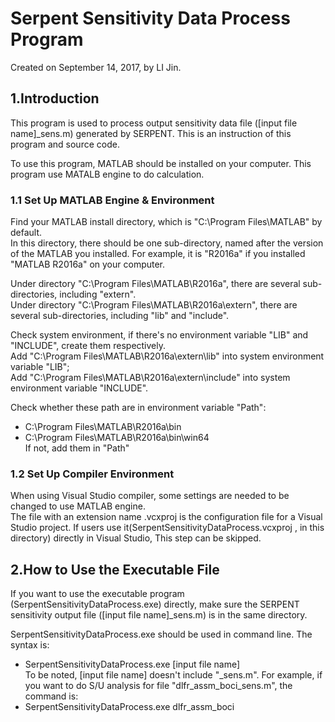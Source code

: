 # Serpent Sensitivity Data Process Program
Created on September 14, 2017, by LI Jin.  

## 1.Introduction
This program is used to process output sensitivity data file ([input file name]_sens.m) generated by SERPENT.
This is an instruction of this program and source code.  

To use this program, MATLAB should be installed on your computer. This program use MATALB engine to do calculation.
### 1.1 Set Up MATLAB Engine & Environment
Find your MATLAB install directory, which is "C:\Program Files\MATLAB" by default.  
In this directory, there should be one sub-directory, named after the version of the MATLAB you installed. For example, it is "R2016a" if you installed "MATLAB R2016a" on your computer.  
  
Under directory "C:\Program Files\MATLAB\R2016a", there are several sub-directories, including "extern".  
Under directory "C:\Program Files\MATLAB\R2016a\extern", there are several sub-directories, including "lib" and "include".  
  
Check system environment, if there's no environment variable "LIB" and "INCLUDE", create them respectively.  
Add "C:\Program Files\MATLAB\R2016a\extern\lib" into system environment variable "LIB";  
Add "C:\Program Files\MATLAB\R2016a\extern\include" into system environment variable "INCLUDE".  
  
Check whether these path are in environment variable "Path":  
- C:\Program Files\MATLAB\R2016a\bin
- C:\Program Files\MATLAB\R2016a\bin\win64  
If not, add them in "Path"  
### 1.2 Set Up Compiler Environment
When using Visual Studio compiler, some settings are needed to be changed to use MATLAB engine.  
The file with an extension name .vcxproj is the configuration file for a Visual Studio project. If users use it(SerpentSensitivityDataProcess.vcxproj
, in this directory) directly in Visual Studio, This step can be skipped.

## 2.How to Use the Executable File
If you want to use the executable program (SerpentSensitivityDataProcess.exe) directly, make sure the SERPENT sensitivity output file ([input file name]_sens.m) is in the same directory.  

SerpentSensitivityDataProcess.exe should be used in command line. The syntax is:  
- SerpentSensitivityDataProcess.exe [input file name]  
To be noted, [input file name] doesn't include "_sens.m". For example, if you want to do S/U analysis for file "dlfr_assm_boci_sens.m", the command is:
- SerpentSensitivityDataProcess.exe dlfr_assm_boci
